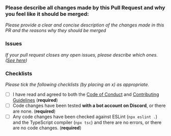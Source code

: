 ### **Please describe all changes made by this Pull Request and why you feel like it should be merged:**
_Please provide a clear and concise description of the changes made in this PR and the reasons why they should be merged_

### **Issues**
_If your pull request closes any open issues, please describe which ones. ([See here](https://help.github.com/en/articles/closing-issues-using-keywords))_

### **Checklists**
_Please tick the following checklists (by placing an x) as appropriate._

-   [ ] I have read and agreed to both the [Code of Conduct](./CODE_OF_CONDUCT.md) and [Contributing Guidelines](.github/CONTRIBUTING.md) (**required**)
-   [ ] Code changes have been tested **with a bot account on Discord**, or there are none. (**required**)
-   [ ] Any code changes have been checked against ESLint (`npx eslint .`) and the TypeScript compiler (`npx tsc`) and there are no errors, or there are no code changes. (**required**)

